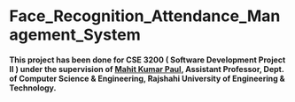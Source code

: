 # Face_Recognition_Attendance_Management_System

#### This project has been done for CSE 3200 ( Software Development Project II ) under the supervision of <a href="https://www.cse.ruet.ac.bd/mahitcse" target="_blank">Mahit Kumar Paul</a>, Assistant Professor, Dept. of Computer Science & Engineering, Rajshahi University of Engineering & Technology.


